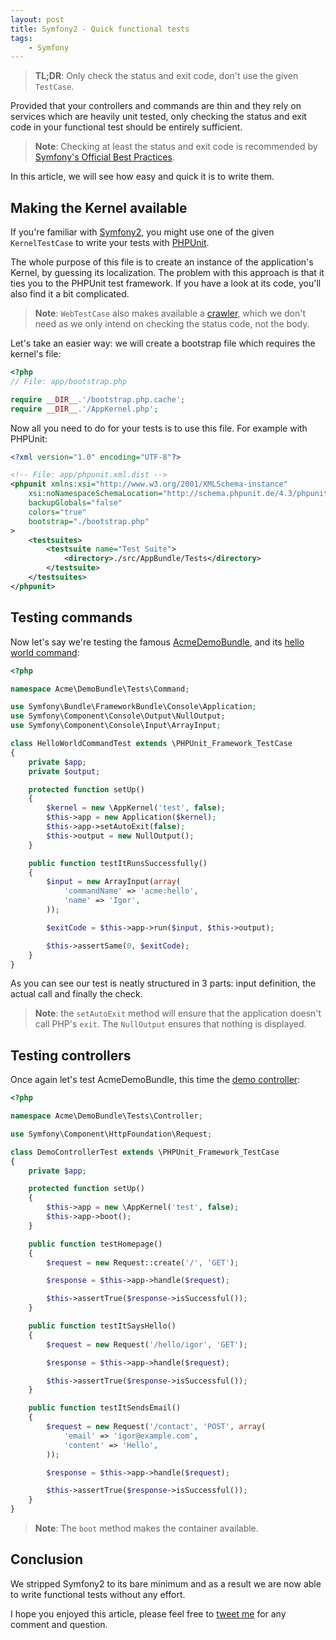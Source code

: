 ```yaml
---
layout: post
title: Symfony2 - Quick functional tests
tags:
    - Symfony
---
```


> **TL;DR**: Only check the status and exit code, don't use the given `TestCase`.

Provided that your controllers and commands are thin and they rely on services
which are heavily unit tested, only checking the status and exit code in your
functional test should be entirely sufficient.

> **Note**: Checking at least the status and exit code is recommended by
> [Symfony's Official Best Practices](http://symfony.com/doc/current/best_practices/tests.html#functional-tests).

In this article, we will see how easy and quick it is to write them.

## Making the Kernel available

If you're familiar with [Symfony2](http://symfony.com), you might use one of
the given `KernelTestCase` to write your tests with [PHPUnit](http://phpunit.de).

The whole purpose of this file is to create an instance of the application's
Kernel, by guessing its localization. The problem with this approach is that it
ties you to the PHPUnit test framework. If you have a look at its code, you'll
also find it a bit complicated.

> **Note**: `WebTestCase` also makes available a [crawler](http://symfony.com/doc/current/book/testing.html#functional-tests),
> which we don't need as we only intend on checking the status code, not the body.

Let's take an easier way: we will create a bootstrap file which requires the
kernel's file:

```php
<?php
// File: app/bootstrap.php

require __DIR__.'/bootstrap.php.cache';
require __DIR__.'/AppKernel.php';
```

Now all you need to do for your tests is to use this file. For example with
PHPUnit:

```xml
<?xml version="1.0" encoding="UTF-8"?>

<!-- File: app/phpunit.xml.dist -->
<phpunit xmlns:xsi="http://www.w3.org/2001/XMLSchema-instance"
    xsi:noNamespaceSchemaLocation="http://schema.phpunit.de/4.3/phpunit.xsd"
    backupGlobals="false"
    colors="true"
    bootstrap="./bootstrap.php"
>
    <testsuites>
        <testsuite name="Test Suite">
            <directory>./src/AppBundle/Tests</directory>
        </testsuite>
    </testsuites>
</phpunit>
```

## Testing commands

Now let's say we're testing the famous [AcmeDemoBundle](https://github.com/sensiolabs/SensioDistributionBundle/tree/master/Resources/skeleton/acme-demo-bundle/Acme/DemoBundle),
and its [hello world command](https://github.com/sensiolabs/SensioDistributionBundle/blob/master/Resources/skeleton/acme-demo-bundle/Acme/DemoBundle/Command/HelloWorldCommand.php):

```php
<?php

namespace Acme\DemoBundle\Tests\Command;

use Symfony\Bundle\FrameworkBundle\Console\Application;
use Symfony\Component\Console\Output\NullOutput;
use Symfony\Component\Console\Input\ArrayInput;

class HelloWorldCommandTest extends \PHPUnit_Framework_TestCase
{
    private $app;
    private $output;

    protected function setUp()
    {
        $kernel = new \AppKernel('test', false);
        $this->app = new Application($kernel);
        $this->app->setAutoExit(false);
        $this->output = new NullOutput();
    }

    public function testItRunsSuccessfully()
    {
        $input = new ArrayInput(array(
            'commandName' => 'acme:hello',
            'name' => 'Igor',
        ));

        $exitCode = $this->app->run($input, $this->output);

        $this->assertSame(0, $exitCode);
    }
}
```

As you can see our test is neatly structured in 3 parts: input definition, the
actual call and finally the check.

> **Note**: the `setAutoExit` method will ensure that the application doesn't
> call PHP's `exit`. The `NullOutput` ensures that nothing is displayed.

## Testing controllers

Once again let's test AcmeDemoBundle, this time the [demo controller](https://github.com/sensiolabs/SensioDistributionBundle/blob/master/Resources/skeleton/acme-demo-bundle/Acme/DemoBundle/Controller/DemoController.php):

```php
<?php

namespace Acme\DemoBundle\Tests\Controller;

use Symfony\Component\HttpFoundation\Request;

class DemoControllerTest extends \PHPUnit_Framework_TestCase
{
    private $app;

    protected function setUp()
    {
        $this->app = new \AppKernel('test', false);
        $this->app->boot();
    }

    public function testHomepage()
    {
        $request = new Request::create('/', 'GET');

        $response = $this->app->handle($request);

        $this->assertTrue($response->isSuccessful());
    }

    public function testItSaysHello()
    {
        $request = new Request('/hello/igor', 'GET');

        $response = $this->app->handle($request);

        $this->assertTrue($response->isSuccessful());
    }

    public function testItSendsEmail()
    {
        $request = new Request('/contact', 'POST', array(
            'email' => 'igor@example.com',
            'content' => 'Hello',
        ));

        $response = $this->app->handle($request);

        $this->assertTrue($response->isSuccessful());
    }
}
```

> **Note**: The `boot` method makes the container available.

## Conclusion

We stripped Symfony2 to its bare minimum and as a result we are now able to
write functional tests without any effort.

I hope you enjoyed this article, please feel free to
[tweet me](https://twitter.com/epiloic) for any comment and question.
